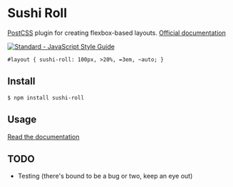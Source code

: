 # Sushi Roll

[PostCSS](https://github.com/postcss/postcss) plugin for creating flexbox-based layouts. [Official documentation](https://denizdogan.github.io/sushi-roll)

[![Standard - JavaScript Style Guide](https://cdn.rawgit.com/feross/standard/master/badge.svg)](https://github.com/feross/standard)

`#layout { sushi-roll: 100px, >20%, =3em, ~auto; }`

## Install

    $ npm install sushi-roll

## Usage

[Read the documentation](https://denizdogan.github.io/sushi-roll)

## TODO

* Testing (there's bound to be a bug or two, keep an eye out)
